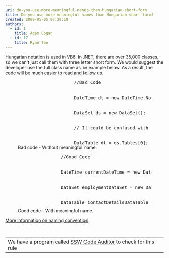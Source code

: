 ```yaml
---
uri: do-you-use-more-meaningful-names-than-hungarian-short-form
title: Do you use more meaningful names than Hungarian short form?
created: 2009-05-05 07:29:18
authors:
  - id: 1
    title: Adam Cogan
  - id: 17
    title: Ryan Tee
---
```





<span class='intro'> Hungarian notation is used in VB6. In .NET, there are over 35,000 classes, so&#160;we can't just call them with three letter short form. We would suggest the developer use the full class name as&#160; in example below. As a result, the code will be much easier to read and follow up. 
 </span>


  <dl class="badCode">
    <dt style="width&#58;92.04%;height&#58;206px;">
    <pre>                          //Bad Code<br><br>
                          DateTime dt = new DateTime.Now();
<br>
                          DataSet ds = new DataSet();
<br>
                          // It could be confused with Date time.
<br>
                          DataTable dt = ds.Tables[0];</pre>
    </dt>
    <dd>Bad code - Without meaningful name. </dd>
</dl>
<dl class="goodCode">
    <dt style="width&#58;92.33%;height&#58;170px;">
    <pre>                     //Good Code<br><br>
                     DateTime currentDateTime = new DateTime.Now();
<br>
                     DataSet employmentDataSet = new DataSet();
<br>
                     DataTable ContactDetailsDataTable = ds.Tables[0];</pre>
    </dt>
    <dd>Good code - With meaningful name. </dd>
</dl>
<p><a href="http&#58;//www.ssw.com.au/ssw/Standards/DeveloperDotNet/DotNetStandard_ObjectNaming.aspx">More information on naming convention</a>. </p>
<p>&#160;</p>
<table id="table30" class="clsSSWProductTable" cellspacing="2" summary="Code Auditor" cellpadding="2">
    <tbody>
        <tr>
            <td>We have a program called <a href="http&#58;//www.ssw.com.au/ssw/CodeAuditor/Default.aspx">SSW Code Auditor</a> to check for this rule</td>
        </tr>
    </tbody>
</table>



